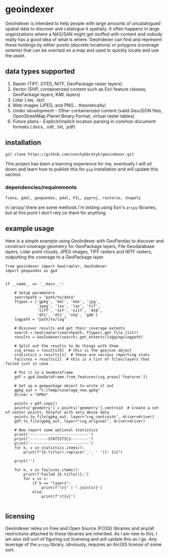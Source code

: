 # geoindexer
GeoIndexer is intended to help people with large amounts of uncatalogued spatial data to discover and catalogue it spatially.  It often happens in large organizations where a NAS/SAN might get stuffed with content and nobody really has a good idea of what is where.  GeoIndexer can find and represent these holdings by either points (discrete locations) or polygons (coverage extents) that can be overlaid on a map and used to quickly locate and use the asset.

## data types supported
1. Raster (TIFF, DTED, NITF, GeoPackage raster layers)
2. Vector (SHP, containerized content such as Esri feature classes, GeoPackage layers, KML layers)
3. Lidar (.las, .laz)
4. Web images (JPEG, and PNG... theoretically)
5. *Under development* - Other containerized content (valid GeoJSON files, OpenStreetMap Planet Binary Format, virtual raster tables)
6. *Future plans* - Explicit/implicit location parsing in common document formats (.docx, .odt, .txt, .pdf)

## installation
`git clone https://github.com/vovchykbratyk/geoindexer.git`

This project has been a learning experience for me, eventually I will sit down and learn how to publish this for `pip` installation and will update this section.

### dependencies/requirements
```fiona, gdal, geopandas, pdal, PIL, pyproj, rasterio, shapely```

in /arcpy/ there are some methods i'm testing using Esri's `arcpy` libraries, but at this point I don't rely on them for anything.

## example usage
Here is a simple example using GeoIndexer with GeoPandas to discover and construct coverage geometry for GeoPackage layers, File Geodatabase layers, Lidar point clouds, JPEG images, TIFF rasters and NITF rasters, outputting the coverage to a GeoPackage layer.
```
from geoindexer import GeoCrawler, GeoIndexer
import geopandas as gpd


if __name__ == '__main__':
    
    # Setup parameters
    searchpath = "path/to/data"
    ftypes = ['gpkg', 'kml', 'kmz', 'jpg',
              'jpeg', 'las', 'laz', 'tif',
              'tiff', 'ntf', 'nitf', 'dt0',
              'dt1', 'dt2', 'shp', 'gdb']
    logpath = "path/to/log"

    # Discover results and get their coverage extents
    search = GeoCrawler(searchpath, ftypes).get_file_list()
    results = GeoIndexer(search).get_extents(logging=logpath)

    # Split out the results to do things with them.
    cvg_areas = results[0]  # this is the geojson object
    statistics = results[1]  # these are various reporting stats
    failures = results[2]  # this is a list of files/layers that failed just in case

    # Put it in a GeoDataframe
    gdf = gpd.GeoDataFrame.from_features(cvg_areas['features'])

    # Set up a geopackage object to write it out
    gpkg_out = "C:/Temp/coverage_new.gpkg"
    driver = "GPKG"

    points = gdf.copy()
    points['geometry'] = points['geometry'].centroid  # Create a set of center points, helpful with very dense data
    points.to_file(gpkg_out, layer="cvg_centroids", driver=driver)
    gdf.to_file(gpkg_out, layer="cvg_original", driver=driver)

    # Now report some optional statistics
    print('--------------------------')
    print('--------STATISTICS--------')
    print('--------------------------')
    for k, v in statistics.items():
        print(f"{k.title().replace('_', ' ')}: {v}")

    print('')

    for k, v in failures.items():
        print(f'Failed {k.title()}:')
        for x in v:
            if k == "layers":
                print(f'\t{" | ".join(x)}')
            else:
                print(f'\t{x}')


```

## licensing
GeoIndexer relies on Free and Open Source (FOSS) libraries and any/all restrictions attached to those libraries are
inherited. As I am new to this, I am also still sort of figuring out licensing and will update this as I go.
Any leverage of the `arcpy` library, obviously, requires an ArcGIS license of some sort.
